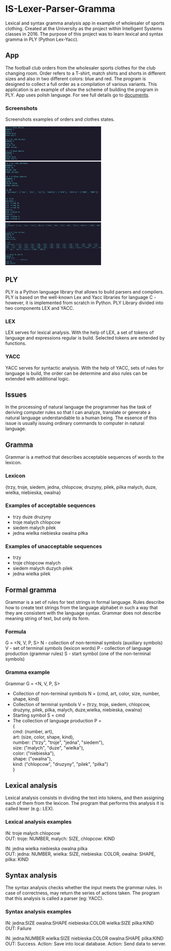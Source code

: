 # IS-Lexer-Parser-Gramma
Lexical and syntax gramma analysis app in example of wholesaler of sports clothing. Created at the University as the project within Intelligent Systems classes in 2016. The purpose of this project was to learn lexical and syntax gramma in PLY (Python Lex-Yacc).

## App
The football club orders from the wholesaler sports clothes for the club changing room. Order refers to a T-shirt, match shirts and shorts in different sizes and also in two different colors: blue and red. The program is designed to collect a full order as a compilation of various variants. This application is an example of show the scheme of building the program in PLY. App uses polish language. For see full details go to [documents](documents).

### Screenshots
Screenshots examples of orders and clothes states.

<img src="screenshots/result1.png" width="300"> <img src="screenshots/result2.png" width="300"> <img src="screenshots/result3.png" width="300">

## PLY
PLY is a Python language library that allows to build parsers and compilers. PLY is based on the well-known Lex and Yacc libraries for language C - however, it is implemented from scratch in Python. PLY Library divided into two components LEX and YACC. 

### LEX
LEX serves for lexical analysis. With the help of LEX, a set of tokens of language and expressions regular is build. Selected tokens are extended by functions.

### YACC
YACC serves for syntactic analysis. With the help of YACC, sets of rules for language is build, the order can be determine and also rules can be extended with additional logic.

## Issues
In the processing of natural language the programmer has the task of deriving computer rules so that I can analyze, translate or generate a natural language understandable to a human being. The essence of this issue is usually issuing ordinary commands to computer in natural language.

## Gramma
Grammar is a method that describes acceptable sequences of words
to the lexicon.

### Lexicon
{trzy, troje, siedem, jedna, chlopcow, druzyny, pilek, pilka malych, duze, wielka, niebieska, owalna}

### Examples of acceptable sequences
- trzy duze druzyny
- troje malych chlopcow
- siedem malych pilek
- jedna wielka niebieska owalna piłka

### Examples of unacceptable sequences
- trzy
- troje chlopcow malych
- siedem malych duzych pilek
- jedna wielka pilek

## Formal gramma
Grammar is a set of rules for text strings in formal language. Rules describe how to create text strings from the language alphabet in such a way that they are consistent with the language syntax. Grammar does not describe meaning string of text, but only its form.

### Formula
G = <N, V, P, S>
N - collection of non-terminal symbols (auxiliary symbols)
V - set of terminal symbols (lexicon words)
P - collection of language production (grammar rules)
S - start symbol (one of the non-terminal symbols)

### Gramma example
Grammar G = <N, V, P, S>
- Collection of non-terminal symbols N = {cmd, art, color, size, number, shape, kind}
- Collection of terminal symbols V = {trzy, troje, siedem, chlopcow, druzyny, pilek, pilka, malych, duze,wielka, niebieska, owalna}
- Starting symbol S = cmd
- The collection of language production P =  
{  
	cmd: (number, art),  
	art: (size, color, shape, kind),  
	number: ("trzy", "troje", "jedna", "siedem"),  
	size: ("malych", "duze", "wielka"),  
	color: ("niebieska"),  
	shape: ("owalna"),  
	kind: ("chlopcow", "druzyny", "pilek", "pilka")  
}

## Lexical analysis
Lexical analysis consists in dividing the text into tokens, and then assigning each of them from the lexicon. The program that performs this analysis it is called lexer (e.g.: LEX).

### Lexical analysis examples
IN: troje malych chlopcow  
OUT: troje: NUMBER, malych: SIZE, chlopcow: KIND  
  
IN: jedna wielka niebieska owalna pilka  
OUT: jedna: NUMBER, wielka: SIZE, niebieska: COLOR, owalna: SHAPE, pilka: KIND  

## Syntax analysis
The syntax analysis checks whether the input meets the grammar rules. In case of correctness, may return the series of actions taken. The program that this analysis is called a parser (eg: YACC).

### Syntax analysis examples
IN: jedna:SIZE owalna:SHAPE niebieska:COLOR wielka:SIZE pilka:KIND  
OUT: Failure  
  
IN: jedna:NUMBER wielka:SIZE niebieska:COLOR owalna:SHAPE pilka:KIND
OUT: Success. Action: Save into local database. Action: Send data to server.
